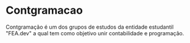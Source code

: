 # Contgramacao
Contgramação é um dos grupos de estudos da entidade estudantil "FEA.dev" a qual tem como objetivo unir contabilidade e programação.
